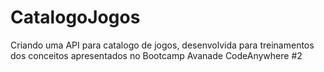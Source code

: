 # CatalogoJogos
Criando uma API para catalogo de jogos, desenvolvida para treinamentos dos conceitos apresentados no Bootcamp Avanade CodeAnywhere #2
